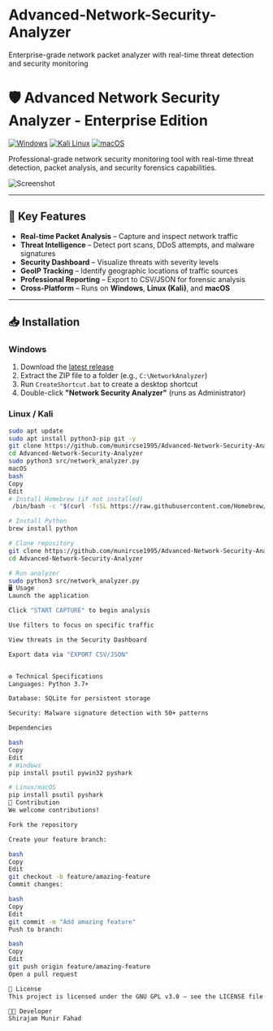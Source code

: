 # Advanced-Network-Security-Analyzer
Enterprise-grade network packet analyzer with real-time threat detection and security monitoring
# 🛡️ Advanced Network Security Analyzer - Enterprise Edition

[![Windows](https://img.shields.io/badge/Windows-Supported-green)](https://github.com/munircse1995/Advanced-Network-Security-Analyzer)
[![Kali Linux](https://img.shields.io/badge/Kali_Linux-Supported-green)](https://github.com/munircse1995/Advanced-Network-Security-Analyzer)
[![macOS](https://img.shields.io/badge/macOS-Supported-green)](https://github.com/munircse1995/Advanced-Network-Security-Analyzer)

Professional-grade network security monitoring tool with real-time threat detection, packet analysis, and security forensics capabilities.

![Screenshot](docs/images/dashboard-preview.png)

---

## 🚀 Key Features
- **Real-time Packet Analysis** – Capture and inspect network traffic
- **Threat Intelligence** – Detect port scans, DDoS attempts, and malware signatures
- **Security Dashboard** – Visualize threats with severity levels
- **GeoIP Tracking** – Identify geographic locations of traffic sources
- **Professional Reporting** – Export to CSV/JSON for forensic analysis
- **Cross-Platform** – Runs on **Windows**, **Linux (Kali)**, and **macOS**

---

## 📥 Installation

### **Windows**
1. Download the [latest release](https://github.com/munircse1995/Advanced-Network-Security-Analyzer/releases)
2. Extract the ZIP file to a folder (e.g., `C:\NetworkAnalyzer`)
3. Run `CreateShortcut.bat` to create a desktop shortcut
4. Double-click **"Network Security Analyzer"** (runs as Administrator)

### **Linux / Kali**
```bash
sudo apt update
sudo apt install python3-pip git -y
git clone https://github.com/munircse1995/Advanced-Network-Security-Analyzer.git
cd Advanced-Network-Security-Analyzer
sudo python3 src/network_analyzer.py
macOS
bash
Copy
Edit
# Install Homebrew (if not installed)
 /bin/bash -c "$(curl -fsSL https://raw.githubusercontent.com/Homebrew/install/HEAD/install.sh)"

# Install Python
brew install python

# Clone repository
git clone https://github.com/munircse1995/Advanced-Network-Security-Analyzer.git
cd Advanced-Network-Security-Analyzer

# Run analyzer
sudo python3 src/network_analyzer.py
🖥️ Usage
Launch the application

Click "START CAPTURE" to begin analysis

Use filters to focus on specific traffic

View threats in the Security Dashboard

Export data via "EXPORT CSV/JSON"


⚙️ Technical Specifications
Languages: Python 3.7+

Database: SQLite for persistent storage

Security: Malware signature detection with 50+ patterns

Dependencies

bash
Copy
Edit
# Windows
pip install psutil pywin32 pyshark

# Linux/macOS
pip install psutil pyshark
🤝 Contribution
We welcome contributions!

Fork the repository

Create your feature branch:

bash
Copy
Edit
git checkout -b feature/amazing-feature
Commit changes:

bash
Copy
Edit
git commit -m "Add amazing feature"
Push to branch:

bash
Copy
Edit
git push origin feature/amazing-feature
Open a pull request

📜 License
This project is licensed under the GNU GPL v3.0 – see the LICENSE file for details.

👨‍💻 Developer
Shirajam Munir Fahad
